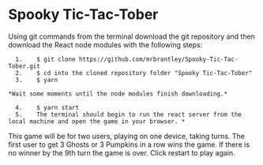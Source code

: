 # Spooky Tic-Tac-Tober

Using git commands from the terminal download the git repository and then download the React node modules with the following steps:

      1.    $ git clone https://github.com/mrbrantley/Spooky-Tic-Tac-Tober.git
      2.    $ cd into the cloned repository folder "Spooky Tic-Tac-Tober"
      3.    $ yarn
   
    *Wait some moments until the node modules finish downloading.*
 
      4.    $ yarn start
      5.    The terminal should begin to run the react server from the local machine and open the game in your browser. *


This game will be for two users, playing on one device, taking turns. 
The first user to get 3 Ghosts or 3 Pumpkins in a row wins the game.
If there is no winner by the 9th turn the game is over. 
Click restart to play again.
